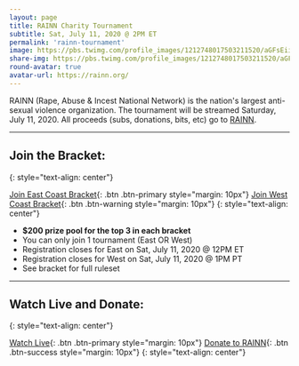```yaml
---
layout: page
title: RAINN Charity Tournament
subtitle: Sat, July 11, 2020 @ 2PM ET
permalink: 'rainn-tournament'
image: https://pbs.twimg.com/profile_images/1212748017503211520/aGFsEiiZ_400x400.jpg
share-img: https://pbs.twimg.com/profile_images/1212748017503211520/aGFsEiiZ_400x400.jpg
round-avatar: true
avatar-url: https://rainn.org/
---
```


RAINN (Rape, Abuse & Incest National Network) is the nation's largest anti-sexual violence organization.
The tournament will be streamed Saturday, July 11, 2020. All proceeds (subs, donations, bits, etc) go to [RAINN](https://rainn.org).

<hr class="small">

## Join the Bracket:
{: style="text-align: center"}

[<i class='fas fa-trophy'></i> Join East Coast Bracket](https://challonge.com/ssb64charityec){: .btn .btn-primary style="margin: 10px"}
[<i class='fas fa-trophy'></i> Join West Coast Bracket](https://challonge.com/ssb64charitywc){: .btn .btn-warning style="margin: 10px"}
{: style="text-align: center"}

- **$200 prize pool for the top 3 in each bracket**
- You can only join 1 tournament (East OR West)
- Registration closes for East on Sat, July 11, 2020 @ 12PM ET
- Registration closes for West on Sat, July 11, 2020 @ 1PM PT
- See bracket for full ruleset

<hr class="small">

## Watch Live and Donate:
{: style="text-align: center"}

[<i class='fab fa-twitch'></i> Watch Live](https://www.twitch.tv/ssb64){: .btn .btn-primary style="margin: 10px"}
[<i class='fas fa-donate'></i> Donate to RAINN](https://donate.rainn.org/donate){: .btn .btn-success style="margin: 10px"}
{: style="text-align: center"}
